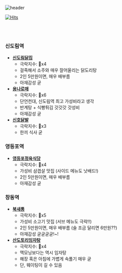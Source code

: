 ![header](https://capsule-render.vercel.app/api?type=slice&color=auto&height=250&section=header&text=극락알콜&fontSize=80&animation=twinkling&fontColor=auto)

[![Hits](https://hits.seeyoufarm.com/api/count/incr/badge.svg?url=https%3A%2F%2Fgithub.com%2FDongGeon0908%2Fawesome-alcohol&count_bg=%23E58ECE&title_bg=%23BA2020&icon=&icon_color=%23E7E7E7&title=%EA%B7%B9%EB%9D%BD%EC%95%8C%EC%BD%9C+View%7E&edge_flat=false)](https://hits.seeyoufarm.com)

<br>
<br>


### 신도림역

- **[신도림닭집](https://dong-geon.tistory.com/67)**
  - 극락지수: 🍺x4
  - 걸죽해서 소주와 매우 잘어울리는 닭도리탕
  - 2인 5만원이면, 매우 배부름
  - 아재감성 굳
- **[용나로매](https://naver.me/Go5DOilp)**
  - 극락지수: 🍺x6
  - 단언컨대, 신도림역 최고 가성비라고 생각
  - 반계탕 + 식빵튀김 갓갓갓 갓성비
  - 아재감성 굳
- **[신호닭발](https://naver.me/xQONDPH8)**  
  - 극락지수: 🍺x3
  - 한끼 식사 굳

### 영등포역

- **[영등포정육식당](https://dong-geon.tistory.com/68)**
  - 극락지수: 🍺x4
  - 가성비 삼겹살 맛집 (사이드 메뉴도 낫배드!)
  - 2인 5만원이면, 매우 배부름
  - 아재감성 굳

### 창동역

- **[북새통](https://dong-geon.tistory.com/71)**
  - 극락지수: 🍺x5
  - 가성비 소고기 맛집 (서브 메뉴도 극락!!)
  - 2인 5만원이면, 매우 배부름 (술 조금 달리면 6만원??)
  - 아재감성 굳굳굳굳!~! 
- **[산도토리임자탕](https://naver.me/GGhU4ffp)**
  - 극락지수: 🍺x4
  - 맥모닝보다는 역시 임자탕
  - 해장 혹은 아침에 가볍게 속풀기 매우 굳
  - 단, 웨이팅이 길 수 있음
